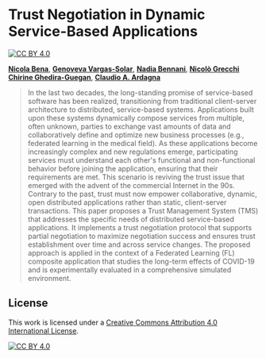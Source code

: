 # Trust Negotiation in Dynamic Service-Based Applications

[![CC BY 4.0][cc-by-shield]][cc-by]

[**Nicola Bena**](https://homes.di.unimi.it/bena), [**Genoveva Vargas-Solar**](http://vargas-solar.com/), [**Nadia Bennani**](https://liris.cnrs.fr/en/member-page/nadia-bennani), [**Nicolò Grecchi**](https://www.linkedin.com/in/nicol%C3%B2-grecchi-6b094123b/) [**Chirine Ghedira-Guegan**](https://liris.cnrs.fr/en/member-page/chirine-ghedira-guega), [**Claudio A. Ardagna**](https://homes.di.unimi.it/ardagna)

> In the last two decades, the long-standing promise of service-based software has been realized, transitioning from traditional client-server architecture to distributed, service-based systems. Applications built upon these systems dynamically compose services from multiple, often unknown, parties to exchange vast amounts of data and collaboratively define and optimize new business processes (e.g., federated learning in the medical field). As these applications become increasingly complex and new regulations emerge, participating services must understand each other's functional and non-functional behavior before joining the application, ensuring that their requirements are met. This scenario is reviving the trust issue that emerged with the advent of the commercial Internet in the 90s. Contrary to the past, trust must now empower collaborative, dynamic, open distributed applications rather than static, client-server transactions. This paper proposes a Trust Management System (TMS) that addresses the specific needs of distributed service-based applications. It implements a trust negotiation protocol that supports partial negotiation to maximize negotiation success and ensures trust establishment over time and across service changes. The proposed approach is applied in the context of a Federated Learning (FL) composite application that studies the long-term effects of COVID-19 and is experimentally evaluated in a comprehensive simulated environment.

## License

This work is licensed under a
[Creative Commons Attribution 4.0 International License][cc-by].

[![CC BY 4.0][cc-by-image]][cc-by]

[cc-by]: http://creativecommons.org/licenses/by/4.0/
[cc-by-image]: https://i.creativecommons.org/l/by/4.0/88x31.png
[cc-by-shield]: https://img.shields.io/badge/License-CC%20BY%204.0-lightgrey.svg
